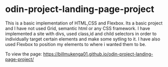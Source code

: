 # odin-project-landing-page-project
This is a basic implementation of HTML,CSS and Flexbox. Its a basic project and I have not used Grid, semantic html or any CSS framework.
I have implemented a site with divs, used class,id and child selectors in order to individually target certain elements and make some sytling to it.
I have also used Flexbox to position my elements to where i wanted them to be.

To view the page: https://billmukenga01.github.io/odin-project-landing-page-project/
